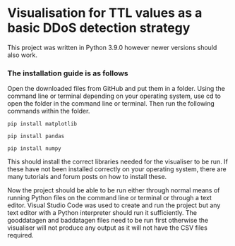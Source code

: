 # Visualisation for TTL values as a basic DDoS detection strategy

This project was written in Python 3.9.0 however newer versions should also work.

### The installation guide is as follows

Open the downloaded files from GitHub and put them in a folder. Using the command line or terminal depending on your operating system, use cd to open the folder in the command line or terminal. Then run the following commands within the folder.

``` pip install matplotlib ```

``` pip install pandas ```

``` pip install numpy ```

This should install the correct libraries needed for the visualiser to be run. If these have not been installed correctly on your operating system, there are many tutorials and forum posts on how to install these. 

Now the project should be able to be run either through normal means of running Python files on the command line or terminal or through a text editor. Visual Studio Code was used to create and run the project but any text editor with a Python interpreter should run it sufficiently. The gooddatagen and baddatagen files need to be run first otherwise the visualiser will not produce any output as it will not have the CSV files required.
